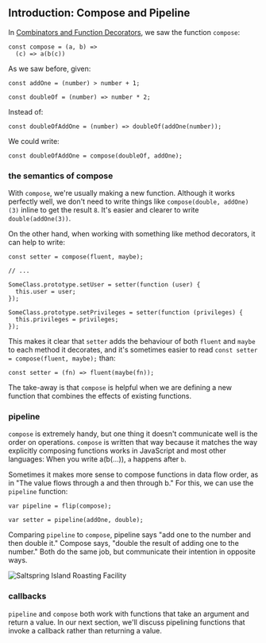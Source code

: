 ## Introduction: Compose and Pipeline

In [Combinators and Function Decorators](#combinators), we saw the function `compose`:

    const compose = (a, b) =>
      (c) => a(b(c))

As we saw before, given:

    const addOne = (number) > number + 1;
    
    const doubleOf = (number) => number * 2;

Instead of:

    const doubleOfAddOne = (number) => doubleOf(addOne(number));
    
We could write:

    const doubleOfAddOne = compose(doubleOf, addOne);
    
### the semantics of compose

With `compose`, we're usually making a new function. Although it works perfectly well, we don't need to write things like `compose(double, addOne)(3)` inline to get the result `8`. It's easier and clearer to write `double(addOne(3))`.

On the other hand, when working with something like method decorators, it can help to write:

    const setter = compose(fluent, maybe);
    
    // ...
    
    SomeClass.prototype.setUser = setter(function (user) {
      this.user = user;
    });
    
    SomeClass.prototype.setPrivileges = setter(function (privileges) {
      this.privileges = privileges;
    });
    
This makes it clear that `setter` adds the behaviour of both `fluent` and `maybe` to each method it decorates, and it's sometimes easier to read `const setter = compose(fluent, maybe);` than:

    const setter = (fn) => fluent(maybe(fn));

The take-away is that `compose` is helpful when we are defining a new function that combines the effects of existing functions.

### pipeline

`compose` is extremely handy, but one thing it doesn't communicate well is the order on operations. `compose` is written that way because it matches the way explicitly composing functions works in JavaScript and most other languages: When you write a(b(...)), `a` happens after `b`.

Sometimes it makes more sense to compose functions in data flow order, as in "The value flows through a and then through b." For this, we can use the `pipeline` function:

    var pipeline = flip(compose);
    
    var setter = pipeline(addOne, double);
    
Comparing `pipeline` to `compose`, pipeline says "add one to the number and then double it." Compose says, "double the result of adding one to the number." Both do the same job, but communicate their intention in opposite ways.

![Saltspring Island Roasting Facility](images/saltspring/rollers.jpg)

### callbacks

`pipeline` and `compose` both work with functions that take an argument and return a value. In our next section, we'll discuss pipelining functions that invoke a callback rather than returning a value.
